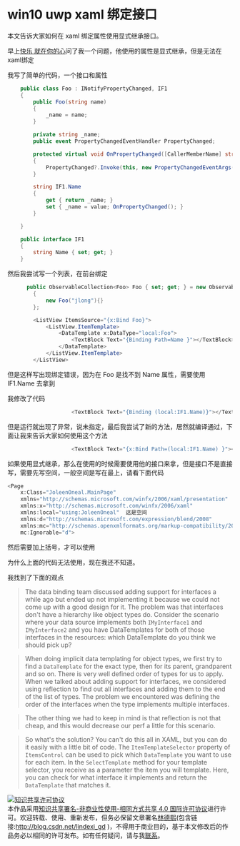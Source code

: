 
# win10 uwp xaml 绑定接口

本文告诉大家如何在 xaml 绑定属性使用显式继承接口。

<!--more-->



早上[快乐 就在你的心](https://kljzndx.github.io/My-Blog/ )问了我一个问题，他使用的属性是显式继承，但是无法在xaml绑定

我写了简单的代码，一个接口和属性

```csharp
    public class Foo : INotifyPropertyChanged, IF1
    {
        public Foo(string name)
        {
            _name = name;
        }

        private string _name;
        public event PropertyChangedEventHandler PropertyChanged;

        protected virtual void OnPropertyChanged([CallerMemberName] string propertyName = null)
        {
            PropertyChanged?.Invoke(this, new PropertyChangedEventArgs(propertyName));
        }

        string IF1.Name
        {
            get { return _name; }
            set { _name = value; OnPropertyChanged(); }
        }

    }

    public interface IF1
    {
        string Name { set; get; }
    }
```

然后我尝试写一个列表，在前台绑定

```csharp
      public ObservableCollection<Foo> Foo { set; get; } = new ObservableCollection<Foo>()
        {
            new Foo("jlong"){}
        };
```

```csharp
        <ListView ItemsSource="{x:Bind Foo}">
            <ListView.ItemTemplate>
                <DataTemplate x:DataType="local:Foo">
                    <TextBlock Text="{Binding Path=Name }"></TextBlock>
                </DataTemplate>
            </ListView.ItemTemplate>
        </ListView>
```

但是这样写出现绑定错误，因为在 Foo 是找不到 Name 属性，需要使用 IF1.Name 去拿到

我修改了代码

```csharp
                    <TextBlock Text="{Binding (local:IF1.Name)}"></TextBlock>

```

但是运行就出现了异常，说未指定，最后我尝试了新的方法，居然就编译通过，下面让我来告诉大家如何使用这个方法

```csharp
                    <TextBlock Text="{x:Bind Path=(local:IF1.Name) }"></TextBlock>

```

如果使用显式继承，那么在使用的时候需要使用他的接口来拿，但是接口不是直接写，需要先写空间，一般空间是写在最上，请看下面代码

```csharp
<Page
    x:Class="JoleenOneal.MainPage"
    xmlns="http://schemas.microsoft.com/winfx/2006/xaml/presentation"
    xmlns:x="http://schemas.microsoft.com/winfx/2006/xaml"
    xmlns:local="using:JoleenOneal"  这是空间
    xmlns:d="http://schemas.microsoft.com/expression/blend/2008"
    xmlns:mc="http://schemas.openxmlformats.org/markup-compatibility/2006"
    mc:Ignorable="d">
```

然后需要加上括号，才可以使用

为什么上面的代码无法使用，现在我还不知道。

我找到了下面的观点

> The data binding team discussed adding support for interfaces a while ago but ended up not implementing it because we could not come up with a good design for it. The problem was that interfaces don't have a hierarchy like object types do. Consider the scenario where your data source implements both `IMyInterface1` and `IMyInterface2` and you have DataTemplates for both of those interfaces in the resources: which DataTemplate do you think we should pick up?

> When doing implicit data templating for object types, we first try to find a `DataTemplate` for the exact type, then for its parent, grandparent and so on. There is very well defined order of types for us to apply. When we talked about adding support for interfaces, we considered using reflection to find out all interfaces and adding them to the end of the list of types. The problem we encountered was defining the order of the interfaces when the type implements multiple interfaces.

> The other thing we had to keep in mind is that reflection is not that cheap, and this would decrease our perf a little for this scenario.

> So what's the solution? You can't do this all in XAML, but you can do it easily with a little bit of code. The `ItemTemplateSelector` property of `ItemsControl` can be used to pick which `DataTemplate` you want to use for each item. In the `SelectTemplate` method for your template selector, you receive as a parameter the item you will template. Here, you can check for what interface it implements and return the `DataTemplate` that matches it.





<a rel="license" href="http://creativecommons.org/licenses/by-nc-sa/4.0/"><img alt="知识共享许可协议" style="border-width:0" src="https://licensebuttons.net/l/by-nc-sa/4.0/88x31.png" /></a><br />本作品采用<a rel="license" href="http://creativecommons.org/licenses/by-nc-sa/4.0/">知识共享署名-非商业性使用-相同方式共享 4.0 国际许可协议</a>进行许可。欢迎转载、使用、重新发布，但务必保留文章署名[林德熙](http://blog.csdn.net/lindexi_gd)(包含链接:http://blog.csdn.net/lindexi_gd )，不得用于商业目的，基于本文修改后的作品务必以相同的许可发布。如有任何疑问，请与我[联系](mailto:lindexi_gd@163.com)。